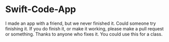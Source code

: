 # Swift-Code-App
I made an app with a friend, but we never finished it. Could someone try finishing it. If you do finish it, or make it working,
please make a pull request or something.
Thanks to anyone who fixes it.
You could use this for a class.
